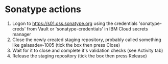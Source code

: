 # Sonatype actions

1. Logon to <https://s01.oss.sonatype.org> using the credentials 'sonatype-creds' from Vault or 'sonatype-credentials' in IBM Cloud secrets manager
1. Close the newly created staging repository, probably called something like galasadev-1005 (tick the box then press Close)
1. Wait for it to close and complete it's validation checks (see Activity tab)
1. Release the staging repository (tick the box then press Release)
